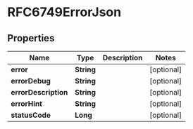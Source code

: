 

# RFC6749ErrorJson


## Properties

| Name | Type | Description | Notes |
|------------ | ------------- | ------------- | -------------|
|**error** | **String** |  |  [optional] |
|**errorDebug** | **String** |  |  [optional] |
|**errorDescription** | **String** |  |  [optional] |
|**errorHint** | **String** |  |  [optional] |
|**statusCode** | **Long** |  |  [optional] |



